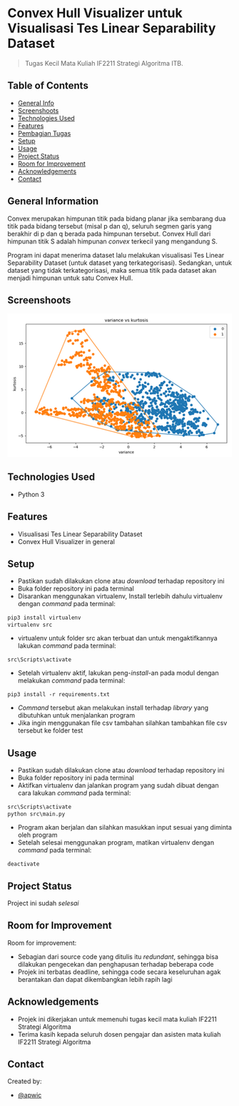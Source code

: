 # Convex Hull Visualizer untuk Visualisasi Tes Linear Separability Dataset
> Tugas Kecil Mata Kuliah IF2211 Strategi Algoritma ITB.

## Table of Contents
* [General Info](#general-information)
* [Screenshoots](#screenshoots)
* [Technologies Used](#technologies-used)
* [Features](#features)
* [Pembagian Tugas](#pembagian-tugas)
* [Setup](#setup)
* [Usage](#usage)
* [Project Status](#project-status)
* [Room for Improvement](#room-for-improvement)
* [Acknowledgements](#acknowledgements)
* [Contact](#contact)
<!-- * [License](#license) -->


## General Information
Convex merupakan himpunan titik pada bidang planar jika sembarang dua titik pada bidang tersebut (misal p dan q), seluruh segmen garis yang berakhir di p dan q berada pada himpunan tersebut. Convex Hull dari himpunan titik S adalah himpunan _convex_ terkecil yang mengandung S. 

Program ini dapat menerima dataset lalu melakukan visualisasi Tes Linear Separability Dataset (untuk dataset yang terkategorisasi). Sedangkan, untuk dataset yang tidak terkategorisasi, maka semua titik pada dataset akan menjadi himpunan untuk satu Convex Hull.

## Screenshoots
![](./test/screenshoot.png)

## Technologies Used
- Python 3

## Features
- Visualisasi Tes Linear Separability Dataset
- Convex Hull Visualizer in general

## Setup
- Pastikan sudah dilakukan clone atau _download_ terhadap repository ini
- Buka folder repository ini pada terminal
- Disarankan menggunakan virtualenv, Install terlebih dahulu virtualenv dengan _command_ pada terminal:
```
pip3 install virtualenv
virtualenv src
```
- virtualenv untuk folder src akan terbuat dan untuk mengaktifkannya lakukan _command_ pada terminal:
```
src\Scripts\activate
```
- Setelah virtualenv aktif, lakukan peng-_install_-an pada modul dengan melakukan _command_ pada terminal:
```
pip3 install -r requirements.txt
```
- _Command_ tersebut akan melakukan install terhadap _library_ yang dibutuhkan untuk menjalankan program
- Jika ingin menggunakan file csv tambahan silahkan tambahkan file csv tersebut ke folder test

## Usage
- Pastikan sudah dilakukan clone atau _download_ terhadap repository ini
- Buka folder repository ini pada terminal
- Aktifkan virtualenv dan jalankan program yang sudah dibuat dengan cara lakukan _command_ pada terminal:
```
src\Scripts\activate
python src\main.py
```
- Program akan berjalan dan silahkan masukkan input sesuai yang diminta oleh program
- Setelah selesai menggunakan program, matikan virtualenv dengan _command_ pada terminal:
```
deactivate
```


## Project Status
Project ini sudah  _selesai_ 

## Room for Improvement
Room for improvement:
- Sebagian dari source code yang ditulis itu _redundant_, sehingga bisa dilakukan pengecekan dan penghapusan terhadap beberapa code
- Projek ini terbatas deadline, sehingga code secara keseluruhan agak berantakan dan dapat dikembangkan lebih rapih lagi

## Acknowledgements
- Projek ini dikerjakan untuk memenuhi tugas kecil mata kuliah IF2211 Strategi Algoritma
- Terima kasih kepada seluruh dosen pengajar dan asisten mata kuliah IF2211 Strategi Algoritma

## Contact
Created by:
- [@apwic](https://github.com/apwic)
<!-- Optional -->
<!-- ## License -->
<!-- This project is open source and available under the [... License](). -->

<!-- You don't have to include all sections - just the one's relevant to your project -->
